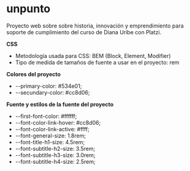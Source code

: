 # unpunto
Proyecto web sobre sobre historia, innovación y emprendimiento para soporte de cumplimiento del curso de Diana Uribe con Platzi.

**CSS**

* Metodología usada para CSS: BEM (Block, Element, Modifier)
* Tipo de medida de tamaños de fuente a usar en el proyecto: rem

**Colores del proyecto**
* --primary-color: #534e01;
* --secundary-color: #cc8d06;

**Fuente y estilos de la fuente del proyecto**
 * --first-font-color: #ffffff;
 * --font-color-link-hover: #cc8d06;
 * --font-color-link-active: #ffff;
 * --font-general-size: 1.8rem;
 * --font-title-h1-size: 4.5rem;
 * --font-subtitle-h2-size: 3.5rem;
 * --font-subtitle-h3-size: 3.0rem;
 * --font-subtitle-h4-size: 2.5rem;